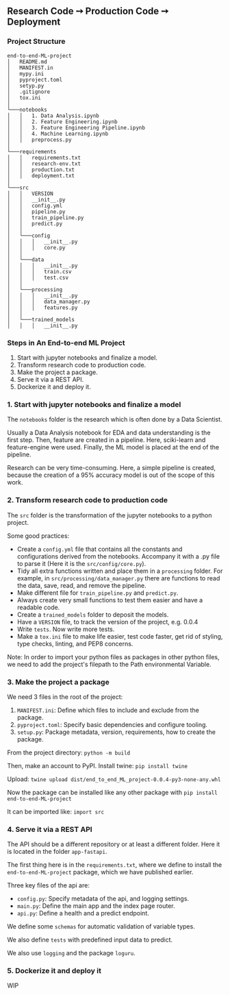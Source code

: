 ## Research Code ➙ Production Code ➙ Deployment

### Project Structure

```
end-to-end-ML-project
│   README.md
│   MANIFEST.in    
│   mypy.ini
│   pyproject.toml
│   setyp.py
│   .gitignore
│   tox.ini
│
└───notebooks
│   │   1. Data Analysis.ipynb
│   │   2. Feature Engineering.ipynb
│   │   3. Feature Engineering Pipeline.ipynb
│   │   4. Machine Learning.ipynb
│   │   preprocess.py
│   
└───requirements
│   │   requirements.txt
│   │   research-env.txt
│   │   production.txt
│   │   deployment.txt  
│
└───src
│   │   VERSION
│   │   __init__.py
│   │   config.yml
│   │   pipeline.py
│   │   train_pipeline.py
│   │   predict.py
│   │
│   └───config 
│   │   │   __init__.py
│   │   │   core.py
│   │ 
│   └───data 
│   │   │   __init__.py
│   │   │   train.csv
│   │   │   test.csv
│   │     
│   └───processing 
│   │   │   __init__.py
│   │   │   data_manager.py
│   │   │   features.py
│   │  
│   └───trained_models 
│   │   │   __init__.py  
```

### Steps in An End-to-end ML Project

1. Start with jupyter notebooks and finalize a model.
2. Transform research code to production code.
3. Make the project a package.
4. Serve it via a REST API.
5. Dockerize it and deploy it.

### 1. Start with jupyter notebooks and finalize a model

The ```notebooks``` folder is the research which is often done by a Data Scientist.

Usually a Data Analysis notebook for EDA and data understanding is the first step.
Then, feature are created in a pipeline. Here, sciki-learn and feature-engine were used.
Finally, the ML model is placed at the end of the pipeline.

Research can be very time-consuming. Here, a simple pipeline is created, 
because the creation of a 95% accuracy model is out of the scope of this work.

### 2. Transform research code to production code

The ```src``` folder is the transformation of the jupyter notebooks to a python project.

Some good practices:
- Create a ```config.yml``` file that contains all the constants and configurations derived from the notebooks. Accompany it with a .py file to parse it (Here it is the ```src/config/core.py```).
- Tidy all extra functions written and place them in a ```processing``` folder. For example, in ```src/processing/data_manager.py``` there are functions to read the data, save, read, and remove the pipeline.
- Make different file for ```train_pipeline.py``` and ```predict.py```.
- Always create very small functions to test them easier and have a readable code.
- Create a ```trained_models``` folder to deposit the models.
- Have a ```VERSION``` file, to track the version of the project, e.g. 0.0.4
- Write ```tests```. Now write more tests.
- Make a ```tox.ini``` file to make life easier, test code faster, get rid of styling, type checks, linting, and PEP8 concerns. 

Note: In order to import your python files as packages in other python files, we need to add the project's filepath to the Path environmental Variable.

### 3. Make the project a package

We need 3 files in the root of the project:

1. ```MANIFEST.ini```: Define which files to include and exclude from the package.
2. ```pyproject.toml```: Specify basic dependencies and configure tooling.
3. ```setup.py```: Package metadata, version, requirements, how to create the package.

From the project directory: ```python -m build```

Then, make an account to PyPI. Install twine: ```pip install twine```

Upload: ```twine upload dist/end_to_end_ML_project-0.0.4-py3-none-any.whl```

Now the package can be installed like any other package with ```pip install end-to-end-ML-project```

It can be imported like: ```import src```


### 4. Serve it via a REST API

The API should be a different repository or at least a different folder. Here it is located in the folder ```app-fastapi```.

The first thing here is in the ```requirements.txt```, where we define to install the ```end-to-end-ML-project``` package,
which we have published earlier.

Three key files of the api are:

- ```config.py```: Specify metadata of the api, and logging settings.
- ```main.py```: Define the main app and the index page router.
- ```api.py```: Define a health and a predict endpoint.

We define some ```schemas``` for automatic validation of variable types.

We also define ```tests``` with predefined input data to predict.

We also use ```logging``` and the package ```loguru```.


### 5. Dockerize it and deploy it

WIP
